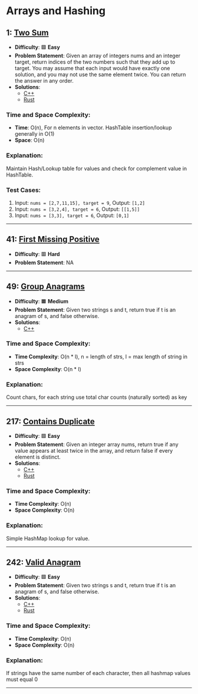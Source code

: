 # Arrays and Hashing

## 1: [Two Sum](https://leetcode.com/problems/two-sum/)

-   **Difficulty**: 🟩 **Easy**
-   **Problem Statement**: Given an array of integers nums and an integer target, return indices of the two numbers such that they add up to target.
    You may assume that each input would have exactly one solution, and you may not use the same element twice.
    You can return the answer in any order.
-   **Solutions**:
    -   [C++](cpp/1_two_sum.cpp)
    -   [Rust](rust/1_two_sum.rs)

### Time and Space Complexity:

-   **Time**: O(n), For n elements in vector. HashTable insertion/lookup generally in O(1)
-   **Space**: O(n)

### Explanation:

Maintain Hash/Lookup table for values and check for complement value in HashTable.

### Test Cases:

1. Input: `nums = [2,7,11,15], target = 9`, Output: `[1,2]`
2. Input: `nums = [3,2,4], target = 6`, Output: `[[1,5]]`
3. Input: `nums = [3,3], target = 6`, Output: `[0,1]`

---

## 41: [First Missing Positive](https://leetcode.com/problems/first-missing-positive/)

-   **Difficulty**: 🟥 **Hard**
-   **Problem Statement**: NA

---

## 49: [Group Anagrams](https://leetcode.com/problems/group-anagrams/)

-   **Difficulty**: 🟧 **Medium**
-   **Problem Statement**: Given two strings s and t, return true if t is an anagram of s, and false otherwise.
-   **Solutions**:
    -   [C++](cpp/49_group_anagrams.cpp)

### Time and Space Complexity:

-   **Time Complexity**: O(n \* l), n = length of strs, l = max length of string in strs
-   **Space Complexity**: O(n \* l)

### Explanation:

Count chars, for each string use total char counts (naturally sorted) as key

---

## 217: [Contains Duplicate](https://leetcode.com/problems/contains-duplicate/)

-   **Difficulty**: 🟩 **Easy**
-   **Problem Statement**: Given an integer array nums, return true if any value appears at least twice in the array, and return false if every element is distinct.
-   **Solutions**:
    -   [C++](cpp/217_contains_duplicate.cpp)
    -   [Rust](rust/217_contains_duplicate.rs)

### Time and Space Complexity:

-   **Time Complexity**: O(n)
-   **Space Complexity**: O(n)

### Explanation:

Simple HashMap lookup for value.

---

## 242: [Valid Anagram](https://leetcode.com/problems/valid-anagram/)

-   **Difficulty**: 🟩 **Easy**
-   **Problem Statement**: Given two strings s and t, return true if t is an anagram of s, and false otherwise.
-   **Solutions**:
    -   [C++](cpp/242_valid_anagram.cpp)
    -   [Rust](rust/242_valid_anagram.rs)

### Time and Space Complexity:

-   **Time Complexity**: O(n)
-   **Space Complexity**: O(n)

### Explanation:

If strings have the same number of each character, then all hashmap values must equal 0

---

